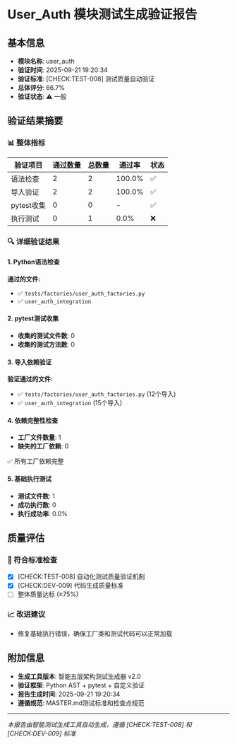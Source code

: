 # User_Auth 模块测试生成验证报告

## 基本信息
- **模块名称**: user_auth
- **验证时间**: 2025-09-21 19:20:34
- **验证标准**: [CHECK:TEST-008] 测试质量自动验证
- **总体评分**: 66.7%
- **验证状态**: ⚠️ 一般

## 验证结果摘要

### 📊 整体指标
| 验证项目 | 通过数量 | 总数量 | 通过率 | 状态 |
|---------|---------|-------|-------|------|
| 语法检查 | 2 | 2 | 100.0% | ✅ |
| 导入验证 | 2 | 2 | 100.0% | ✅ |
| pytest收集 | 0 | 0 | - | ✅ |
| 执行测试 | 0 | 1 | 0.0% | ❌ |

### 🔍 详细验证结果

#### 1. Python语法检查
**通过的文件:**
- ✅ `tests/factories/user_auth_factories.py`
- ✅ `user_auth_integration`


#### 2. pytest测试收集
- **收集的测试文件数**: 0
- **收集的测试方法数**: 0


#### 3. 导入依赖验证
**验证通过的文件:**
- ✅ `tests/factories/user_auth_factories.py` (12个导入)
- ✅ `user_auth_integration` (15个导入)


#### 4. 依赖完整性检查
- **工厂文件数量**: 1
- **缺失的工厂依赖**: 0

✅ 所有工厂依赖完整


#### 5. 基础执行测试
- **测试文件数**: 1
- **成功执行数**: 0
- **执行成功率**: 0.0%

## 质量评估

### 🎯 符合标准检查
- [x] [CHECK:TEST-008] 自动化测试质量验证机制
- [x] [CHECK:DEV-009] 代码生成质量标准
- [ ] 整体质量达标 (≥75%)

### 📈 改进建议
- 修复基础执行错误，确保工厂类和测试代码可以正常加载


## 附加信息
- **生成工具版本**: 智能五层架构测试生成器 v2.0
- **验证框架**: Python AST + pytest + 自定义验证
- **报告生成时间**: 2025-09-21 19:20:34
- **遵循规范**: MASTER.md测试标准和检查点规范

---
*本报告由智能测试生成工具自动生成，遵循 [CHECK:TEST-008] 和 [CHECK:DEV-009] 标准*
